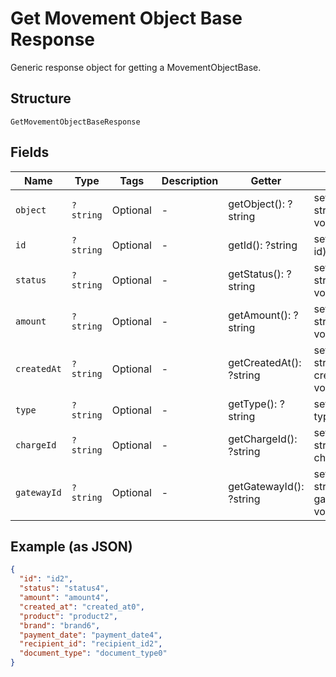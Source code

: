 
# Get Movement Object Base Response

Generic response object for getting a MovementObjectBase.

## Structure

`GetMovementObjectBaseResponse`

## Fields

| Name | Type | Tags | Description | Getter | Setter |
|  --- | --- | --- | --- | --- | --- |
| `object` | `?string` | Optional | - | getObject(): ?string | setObject(?string object): void |
| `id` | `?string` | Optional | - | getId(): ?string | setId(?string id): void |
| `status` | `?string` | Optional | - | getStatus(): ?string | setStatus(?string status): void |
| `amount` | `?string` | Optional | - | getAmount(): ?string | setAmount(?string amount): void |
| `createdAt` | `?string` | Optional | - | getCreatedAt(): ?string | setCreatedAt(?string createdAt): void |
| `type` | `?string` | Optional | - | getType(): ?string | setType(?string type): void |
| `chargeId` | `?string` | Optional | - | getChargeId(): ?string | setChargeId(?string chargeId): void |
| `gatewayId` | `?string` | Optional | - | getGatewayId(): ?string | setGatewayId(?string gatewayId): void |

## Example (as JSON)

```json
{
  "id": "id2",
  "status": "status4",
  "amount": "amount4",
  "created_at": "created_at0",
  "product": "product2",
  "brand": "brand6",
  "payment_date": "payment_date4",
  "recipient_id": "recipient_id2",
  "document_type": "document_type0"
}
```

